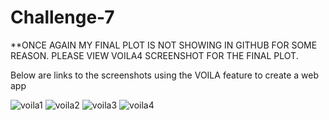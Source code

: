 # Challenge-7

**ONCE AGAIN MY FINAL PLOT IS NOT SHOWING IN GITHUB FOR SOME REASON. PLEASE VIEW VOILA4 SCREENSHOT FOR THE FINAL PLOT.

Below are links to the screenshots using the VOILA feature to create a web app

![voila1](https://user-images.githubusercontent.com/100783805/166499207-acda9f0b-7b6d-45be-933e-822a17cd98f2.PNG)
![voila2](https://user-images.githubusercontent.com/100783805/166499345-a2a2ce0c-d78f-442a-8a6e-7667102901e2.PNG)
![voila3](https://user-images.githubusercontent.com/100783805/166499361-eb0aec09-af4a-4e1f-807e-579f51b8a045.PNG)
![voila4](https://user-images.githubusercontent.com/100783805/166499371-e63f65df-9738-4b24-8e79-52d99130aea2.PNG)



